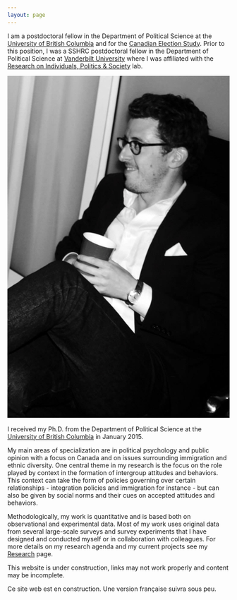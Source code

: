 ```yaml
---
layout: page
---
```

I am a postdoctoral fellow in the Department of Political Science at the <a href="http://www.politics.ubc.ca/" class="external">University of British Columbia</a> and for the <a href="http://ces-eec.arts.ubc.ca/" class="external">Canadian Election Study</a>. Prior to this position, I was a SSHRC postdoctoral fellow in the Department of Political Science at 
<a href="http://www.vanderbilt.edu/political-science/" class="external"> Vanderbilt University</a> where I was affiliated with the 
<a href="http://www.vanderbilt.edu/rips/" class="external"> Research on Individuals, Politics & Society</a> lab. 

<img src="/assets/photo.jpg" alt="Charles Breton"/>

I received my Ph.D. from the Department of Political Science at the <a href="http://www.politics.ubc.ca/" class="external">University of British Columbia</a> in January 2015.

My main areas of specialization are in political psychology and public opinion with a focus on Canada and on issues surrounding immigration and ethnic diversity. One central theme in my research is the focus on the role played by context in the formation of intergroup attitudes and behaviors. This context can take the form of policies governing over certain relationships - integration policies and immigration for instance - but can also be given by social norms and their cues on accepted attitudes and behaviors.     

Methodologically, my work is quantitative and is based both on observational and experimental data. Most of my work uses original data from several large-scale surveys and survey experiments that I have designed and conducted myself or in collaboration with colleagues. For more details on my research agenda and my current projects see my <a href="{{ site.baseurl }}/research/index.html" class="external">Research</a> page.
    
This website is under construction, links may not work properly and content may be incomplete.
    
Ce site web est en construction. Une version française suivra sous peu.


